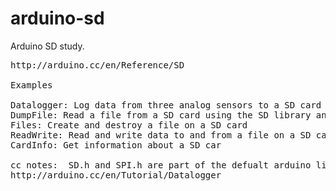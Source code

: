 # arduino-sd
Arduino SD study.
<pre>
http://arduino.cc/en/Reference/SD

Examples

Datalogger: Log data from three analog sensors to a SD card using the SD library
DumpFile: Read a file from a SD card using the SD library and send it over the serial port
Files: Create and destroy a file on a SD card
ReadWrite: Read and write data to and from a file on a SD card
CardInfo: Get information about a SD car

cc notes:  SD.h and SPI.h are part of the defualt arduino libraries.
http://arduino.cc/en/Tutorial/Datalogger


</pre>
